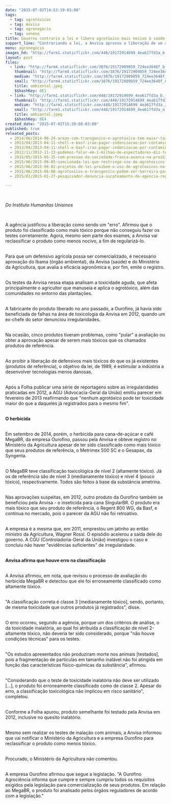```yaml
---
date: "2015-07-02T14:53:19-03:00"
tags:
  - tag: agrotóxicos
  - tag: Anvisa
  - tag: agronegócio
  - tag: veneno
title: Governo contraria a lei e libera agrotóxico mais nocivo à saúde
support_line: "Contrariando a lei, a Anvisa aprovou a liberação de um agrotóxico mais nocivo à saúde do que outros já existentes no mercado. "
menu: agronegócio
images_hd: "http://farm1.staticflickr.com/448/19172914699_4ea617fd3a_b.jpg"
layout: post
files:
  - link: "http://farm4.staticflickr.com/3876/19172909859_724ee3648f_b.jpg"
    thumbnail: "http://farm4.staticflickr.com/3876/19172909859_724ee3648f_t.jpg"
    medium: "http://farm4.staticflickr.com/3876/19172909859_724ee3648f_z.jpg"
    small: "http://farm4.staticflickr.com/3876/19172909859_724ee3648f_n.jpg"
    title: ambiental.jpeg
    $$hashKey: 0E1
  - link: "http://farm1.staticflickr.com/448/19172914699_4ea617fd3a_b.jpg"
    thumbnail: "http://farm1.staticflickr.com/448/19172914699_4ea617fd3a_t.jpg"
    medium: "http://farm1.staticflickr.com/448/19172914699_4ea617fd3a_z.jpg"
    small: "http://farm1.staticflickr.com/448/19172914699_4ea617fd3a_n.jpg"
    title: ambiental.jpeg
    $$hashKey: 0E4
created_date: "2015-07-02T15:20:08-03:00"
published: true
releated_posts:
  - 2014/06/2014-06-24-areas-com-transgenico-e-agrotoxico-tem-maior-taxa-de-cancer-aponta-relatorio.md-e
  - 2013/04/2013-04-11-shell-e-basf-irao-pagar-indenizacao-por-contaminacao-em-fabrica-de-agrotoxicos.md-e
  - 2013/04/2013-04-11-shell-e-basf-irao-pagar-indenizacao-por-contaminacao-em-fabrica-de-agrotoxicos.md
  - 2012/11/2012-11-13-podemos-falar-em-1-milhao-de-espectadores-diz-tendler-sobre-o-veneno-esta-na-mesa.md
  - 2015/05/2015-05-25-com-pressao-da-sociedade-franca-avanca-na-proibicao-de-agrotoxicos.md
  - 2015/06/2015-06-05-sancionada-lei-que-restringe-uso-de-agrotoxicos-em-cascavel.md
  - 2015/06/2015-06-02-projetos-de-lei-proibem-o-uso-de-agrotoxicos-no-rio-grande-do-sul.md
  - 2015/06/2015-06-08-agrotoxicos-e-transgenico-podem-ser-barreira-para-exportacao-para-europa.md
  - 2015/01/2015-01-27-pesquisador-denuncia-sucateamento-de-agencia-reguladora-de-agrotoxicos.md

---
```

<p>&nbsp;</p>

<p><em>Do Instituto Humanitas&nbsp;Unisinos</em></p>

<p>&nbsp;</p>

<p>A ag&ecirc;ncia justificou a libera&ccedil;&atilde;o como sendo um &quot;erro&quot;. Afirmou que o produto foi classificado como mais t&oacute;xico porque n&atilde;o conseguiu fazer os testes corretamente. Agora, mesmo sem parte dos exames, a Anvisa vai reclassificar o produto como menos nocivo, a fim de regulariz&aacute;-lo.</p>

<p><br />
Para que um defensivo agr&iacute;cola possa ser comercializado, &eacute; necess&aacute;rio aprova&ccedil;&atilde;o do Ibama (&oacute;rg&atilde;o ambiental), da Anvisa (sa&uacute;de) e do Minist&eacute;rio da Agricultura, que avalia a efic&aacute;cia agron&ocirc;mica e, por fim, emite o registro.</p>

<p><br />
Os testes da Anvisa nessa etapa analisam a toxicidade aguda, que afeta principalmente o agricultor que manuseia e aplica o agrot&oacute;xico, al&eacute;m das comunidades no entorno das planta&ccedil;&otilde;es.</p>

<p><br />
A fabricante do produto liberado no ano passado, a Ourofino, j&aacute; havia sido beneficiada de falhas na &aacute;rea de toxicologia da Anvisa em 2012, quando um ex-chefe do setor denunciou irregularidades.</p>

<p><br />
Na ocasi&atilde;o, cinco produtos tiveram problemas, como &quot;pular&quot; a avalia&ccedil;&atilde;o ou obter a aprova&ccedil;&atilde;o apesar de serem mais t&oacute;xicos que os chamados produtos de refer&ecirc;ncia.</p>

<p><br />
Ao proibir a libera&ccedil;&atilde;o de defensivos mais t&oacute;xicos do que os j&aacute; existentes (produtos de refer&ecirc;ncia), o objetivo da lei, de 1989, &eacute; estimular a ind&uacute;stria a desenvolver tecnologias menos danosas.</p>

<p><br />
Ap&oacute;s a Folha publicar uma s&eacute;rie de reportagens sobre as irregularidades praticadas em 2012, a AGU (Advocacia-Geral da Uni&atilde;o) emitiu parecer em fevereiro de 2013 reafirmando que &quot;nenhum agrot&oacute;xico pode ter toxicidade maior do que a daqueles j&aacute; registrados para o mesmo fim&quot;.</p>

<p><br />
<strong>O herbicida</strong></p>

<p><br />
Em setembro de 2014, por&eacute;m, o herbicida para cana-de-a&ccedil;&uacute;car e caf&eacute; MegaBR, da empresa Ourofino, passou pela Anvisa e obteve registro no Minist&eacute;rio da Agricultura apesar de ter sido classificado como mais t&oacute;xico que seus produtos de refer&ecirc;ncia, o Metrimex 500 SC e o Gesapax, da Syngenta.</p>

<p><br />
O MegaBR teve classifica&ccedil;&atilde;o toxicol&oacute;gica de n&iacute;vel 2 (altamente t&oacute;xico). J&aacute; os de refer&ecirc;ncia s&atilde;o de n&iacute;vel 3 (medianamente t&oacute;xico) e n&iacute;vel 4 (pouco t&oacute;xico), respectivamente. Todos s&atilde;o feitos &agrave; base da subst&acirc;ncia ametrina.</p>

<p><br />
Nas aprova&ccedil;&otilde;es suspeitas, em 2012, outro produto da Ourofino tamb&eacute;m se beneficiou pela Anvisa - o inseticida para cana SingularBR. O produto era mais t&oacute;xico que seu produto de refer&ecirc;ncia, o Regent 800 WG, da Basf, e continua no mercado, pois o parecer da AGU n&atilde;o foi retroativo.</p>

<p><br />
A empresa &eacute; a mesma que, em 2011, emprestou um jatinho ao ent&atilde;o ministro da Agricultura, Wagner Rossi. O epis&oacute;dio acelerou a sa&iacute;da dele do governo. A CGU (Controladoria-Geral da Uni&atilde;o) investigou o caso e concluiu n&atilde;o haver &quot;evid&ecirc;ncias suficientes&quot; de irregularidade.</p>

<p><br />
<strong>Anvisa afirma que houve erro na classifica&ccedil;&atilde;o</strong></p>

<p><br />
A Anvisa afirmou, em nota, que revisou o processo de avalia&ccedil;&atilde;o do herbicida MegaBR e detectou que ele foi erroneamente classificado como altamente t&oacute;xico.</p>

<p><br />
&quot;A classifica&ccedil;&atilde;o correta &eacute; classe 3 [medianamente t&oacute;xico], sendo, portanto, de mesma toxicidade que outros produtos j&aacute; registrados&quot;, disse.</p>

<p><br />
O erro ocorreu, segundo a ag&ecirc;ncia, porque um dos crit&eacute;rios de an&aacute;lise, o da toxicidade inalat&oacute;ria, ao qual foi atribu&iacute;da a classifica&ccedil;&atilde;o de n&iacute;vel 2-altamente t&oacute;xico, n&atilde;o deveria ter sido considerado, porque &quot;n&atilde;o houve condi&ccedil;&otilde;es t&eacute;cnicas&quot; para os testes.</p>

<p><br />
&quot;Os estudos apresentados n&atilde;o produziram morte nos animais [testados], pois a fragmenta&ccedil;&atilde;o de part&iacute;culas em tamanho inal&aacute;vel n&atilde;o foi atingida em fun&ccedil;&atilde;o das caracter&iacute;sticas f&iacute;sico-qu&iacute;micas da subst&acirc;ncia&quot;, afirmou.</p>

<p><br />
&quot;Considerando que o teste de toxicidade inalat&oacute;ria n&atilde;o deve ser utilizado [...], o produto foi erroneamente classificado como de classe 2. Apesar do erro, a classifica&ccedil;&atilde;o toxicol&oacute;gica n&atilde;o implicou em risco sanit&aacute;rio&quot;, completou.</p>

<p><br />
Conforme a Folha apurou, produto semelhante foi testado pela Anvisa em 2012, inclusive no quesito inalat&oacute;rio.</p>

<p><br />
Mesmo sem realizar os testes de inala&ccedil;&atilde;o com animais, a Anvisa informou que vai notificar o Minist&eacute;rio da Agricultura e a empresa Ourofino para reclassificar o produto como menos t&oacute;xico.</p>

<p><br />
Procurado, o Minist&eacute;rio da Agricultura n&atilde;o comentou.</p>

<p><br />
A empresa Ourofino afirmou que segue a legisla&ccedil;&atilde;o. &quot;A Ourofino Agroci&ecirc;ncia informa que cumpre e sempre cumpriu todos os requisitos exigidos pela legisla&ccedil;&atilde;o para comercializa&ccedil;&atilde;o de seus produtos. Em rela&ccedil;&atilde;o ao MegaBR, o produto foi analisado pelos &oacute;rg&atilde;os reguladores de acordo com a legisla&ccedil;&atilde;o.&quot;</p>
